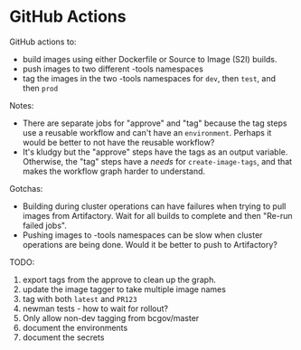 # GitHub Actions

GitHub actions to:
- build images using either Dockerfile or Source to Image (S2I) builds.
- push images to two different -tools namespaces
- tag the images in the two -tools namespaces for `dev`, then `test`, and then `prod`

Notes:
- There are separate jobs for "approve" and "tag" because the tag steps use a reusable workflow and can't have an `environment`. Perhaps it would be better to not have the reusable workflow?
- It's kludgy but the "approve" steps have the tags as an output variable. Otherwise, the "tag" steps have a *needs* for `create-image-tags`, and that makes the workflow graph harder to understand.

Gotchas:
- Building during cluster operations can have failures when trying to pull images from Artifactory. Wait for all builds to complete and then "Re-run failed jobs".
- Pushing images to -tools namespaces can be slow when cluster operations are being done. Would it be better to push to Artifactory?

TODO:
1. export tags from the approve to clean up the graph.
1. update the image tagger to take multiple image names
1. tag with both `latest` and `PR123`
1. newman tests - how to wait for rollout?
1. Only allow non-dev tagging from bcgov/master
1. document the environments
1. document the secrets
